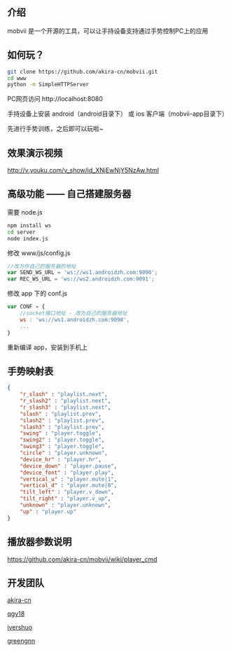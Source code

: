 ## 介绍
mobvii 是一个开源的工具，可以让手持设备支持通过手势控制PC上的应用

## 如何玩？
```bash
git clone https://github.com/akira-cn/mobvii.git
cd www
python -m SimpleHTTPServer
```

PC网页访问 http://localhost:8080

手持设备上安装 android（android目录下） 或 ios 客户端（mobvii-app目录下）

先进行手势训练，之后即可以玩啦~

## 效果演示视频

http://v.youku.com/v_show/id_XNjEwNjY5NzAw.html


## 高级功能 —— 自己搭建服务器

需要 node.js

```bash
npm install ws
cd server
node index.js
```

修改 www/js/config.js

```javascript
//改为你自己的服务器的地址
var SEND_WS_URL = 'ws://ws1.androidzh.com:9090'; 
var REC_WS_URL = 'ws://ws2.androidzh.com:9091';
```

修改 app 下的 conf.js

```javascript
var CONF = {
	//socket接口地址 - 改为自己的服务器地址
	ws : 'ws://ws1.androidzh.com:9090',
	...
}
```

重新编译 app，安装到手机上

## 手势映射表 
```json
{
	"r_slash" : "playlist.next",
	"r_slash2" : "playlist.next",
	"r_slash3" : "playlist.next",
	"slash" : "playlist.prev",
	"slash2" : "playlist.prev",
	"slash3" : "playlist.prev",
	"swing" : "player.toggle",
	"swing2" : "player.toggle",
	"swing3" : "player.toggle",
	"circle" : "player.unknown",
	"device_hr" : "player.hr",
	"device_down" : "player.pause",
	"device_font" : "player.play",
	"vertical_u" : "player.mute|1",
	"vertical_d" : "player.mute|0",
	"tilt_left" : "player.v_down",
	"tilt_right" : "player.v_up",
	"unknown" : "player.unknown",
	"up" : "player.up"
}
```

## 播放器参数说明 

https://github.com/akira-cn/mobvii/wiki/player_cmd

## 开发团队

[akira-cn](https://github.com/akira-cn)

[qgy18](https://github.com/qgy18)

[ivershuo](https://github.com/ivershuo)

[greengnn](https://github.com/greengnn)
